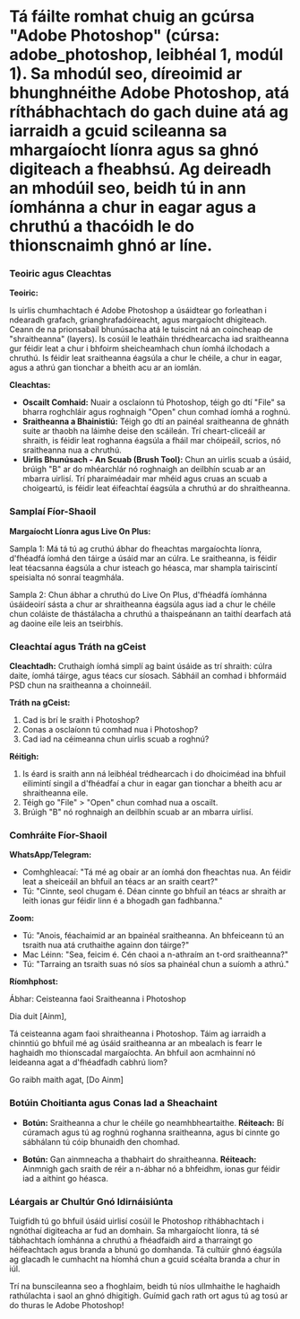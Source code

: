 # Tá fáilte romhat chuig an gcúrsa "Adobe Photoshop" (cúrsa: adobe_photoshop, leibhéal 1, modúl 1). Sa mhodúl seo, díreoimid ar bhunghnéithe Adobe Photoshop, atá ríthábhachtach do gach duine atá ag iarraidh a gcuid scileanna sa mhargaíocht líonra agus sa ghnó digiteach a fheabhsú. Ag deireadh an mhodúil seo, beidh tú in ann íomhánna a chur in eagar agus a chruthú a thacóidh le do thionscnaimh ghnó ar líne.

### Teoiric agus Cleachtas

**Teoiric:**

Is uirlis chumhachtach é Adobe Photoshop a úsáidtear go forleathan i ndearadh grafach, grianghrafadóireacht, agus margaíocht dhigiteach. Ceann de na prionsabail bhunúsacha atá le tuiscint ná an coincheap de "shraitheanna" (layers). Is cosúil le leatháin thrédhearcacha iad sraitheanna gur féidir leat a chur i bhfoirm sheicheamhach chun íomhá ilchodach a chruthú. Is féidir leat sraitheanna éagsúla a chur le chéile, a chur in eagar, agus a athrú gan tionchar a bheith acu ar an iomlán.

**Cleachtas:**

- **Oscailt Comhaid:** Nuair a osclaíonn tú Photoshop, téigh go dtí "File" sa bharra roghchláir agus roghnaigh "Open" chun comhad íomhá a roghnú. 
- **Sraitheanna a Bhainistiú:** Téigh go dtí an painéal sraitheanna de ghnáth suite ar thaobh na láimhe deise den scáileán. Trí cheart-cliceáil ar shraith, is féidir leat roghanna éagsúla a fháil mar chóipeáil, scrios, nó sraitheanna nua a chruthú.
- **Uirlis Bhunúsach - An Scuab (Brush Tool):** Chun an uirlis scuab a úsáid, brúigh "B" ar do mhéarchlár nó roghnaigh an deilbhín scuab ar an mbarra uirlisí. Trí pharaiméadair mar mhéid agus cruas an scuab a choigeartú, is féidir leat éifeachtaí éagsúla a chruthú ar do shraitheanna.

### Samplaí Fíor-Shaoil

**Margaíocht Líonra agus Live On Plus:**

Sampla 1: Má tá tú ag cruthú ábhar do fheachtas margaíochta líonra, d'fhéadfá íomhá den táirge a úsáid mar an cúlra. Le sraitheanna, is féidir leat téacsanna éagsúla a chur isteach go héasca, mar shampla tairiscintí speisialta nó sonraí teagmhála.

Sampla 2: Chun ábhar a chruthú do Live On Plus, d'fhéadfá íomhánna úsáideoirí sásta a chur ar shraitheanna éagsúla agus iad a chur le chéile chun coláiste de thástálacha a chruthú a thaispeánann an taithí dearfach atá ag daoine eile leis an tseirbhís.

### Cleachtaí agus Tráth na gCeist

**Cleachtadh:** Cruthaigh íomhá simplí ag baint úsáide as trí shraith: cúlra daite, íomhá táirge, agus téacs cur síosach. Sábháil an comhad i bhformáid PSD chun na sraitheanna a choinneáil.

**Tráth na gCeist:**

1. Cad is brí le sraith i Photoshop?
2. Conas a osclaíonn tú comhad nua i Photoshop?
3. Cad iad na céimeanna chun uirlis scuab a roghnú?

**Réitigh:**

1. Is éard is sraith ann ná leibhéal trédhearcach i do dhoiciméad ina bhfuil eilimintí singil a d'fhéadfaí a chur in eagar gan tionchar a bheith acu ar shraitheanna eile.
2. Téigh go "File" > "Open" chun comhad nua a oscailt.
3. Brúigh "B" nó roghnaigh an deilbhín scuab ar an mbarra uirlisí.

### Comhráite Fíor-Shaoil

**WhatsApp/Telegram:**

- Comhghleacaí: "Tá mé ag obair ar an íomhá don fheachtas nua. An féidir leat a sheiceáil an bhfuil an téacs ar an sraith ceart?"
- Tú: "Cinnte, seol chugam é. Déan cinnte go bhfuil an téacs ar shraith ar leith ionas gur féidir linn é a bhogadh gan fadhbanna."

**Zoom:**

- Tú: "Anois, féachaimid ar an bpainéal sraitheanna. An bhfeiceann tú an tsraith nua atá cruthaithe againn don táirge?"
- Mac Léinn: "Sea, feicim é. Cén chaoi a n-athraím an t-ord sraitheanna?"
- Tú: "Tarraing an tsraith suas nó síos sa phainéal chun a suíomh a athrú."

**Ríomhphost:**

Ábhar: Ceisteanna faoi Sraitheanna i Photoshop

Dia duit [Ainm],

Tá ceisteanna agam faoi shraitheanna i Photoshop. Táim ag iarraidh a chinntiú go bhfuil mé ag úsáid sraitheanna ar an mbealach is fearr le haghaidh mo thionscadal margaíochta. An bhfuil aon acmhainní nó leideanna agat a d'fhéadfadh cabhrú liom?

Go raibh maith agat,
[Do Ainm]

### Botúin Choitianta agus Conas Iad a Sheachaint

- **Botún:** Sraitheanna a chur le chéile go neamhbheartaithe.
  **Réiteach:** Bí cúramach agus tú ag roghnú roghanna sraitheanna, agus bí cinnte go sábhálann tú cóip bhunaidh den chomhad.

- **Botún:** Gan ainmneacha a thabhairt do shraitheanna.
  **Réiteach:** Ainmnigh gach sraith de réir a n-ábhar nó a bhfeidhm, ionas gur féidir iad a aithint go héasca.

### Léargais ar Chultúr Gnó Idirnáisiúnta

Tuigfidh tú go bhfuil úsáid uirlisí cosúil le Photoshop ríthábhachtach i ngnóthaí digiteacha ar fud an domhain. Sa mhargaíocht líonra, tá sé tábhachtach íomhánna a chruthú a fhéadfaidh aird a tharraingt go héifeachtach agus branda a bhunú go domhanda. Tá cultúir ghnó éagsúla ag glacadh le cumhacht na híomhá chun a gcuid scéalta branda a chur in iúl. 

Trí na bunscileanna seo a fhoghlaim, beidh tú níos ullmhaithe le haghaidh rathúlachta i saol an ghnó dhigitigh. Guímid gach rath ort agus tú ag tosú ar do thuras le Adobe Photoshop!